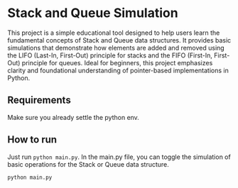 # Stack and Queue Simulation
This project is a simple educational tool designed to help users learn the fundamental concepts of Stack and Queue data structures. It provides basic simulations that demonstrate how elements are added and removed using the LIFO (Last-In, First-Out) principle for stacks and the FIFO (First-In, First-Out) principle for queues. Ideal for beginners, this project emphasizes clarity and foundational understanding of pointer-based implementations in Python.

## Requirements
Make sure you already settle the python env.

## How to run
Just run `python main.py`. In the main.py file, you can toggle the simulation of basic operations for the Stack or Queue data structure.
```sh
python main.py
```
